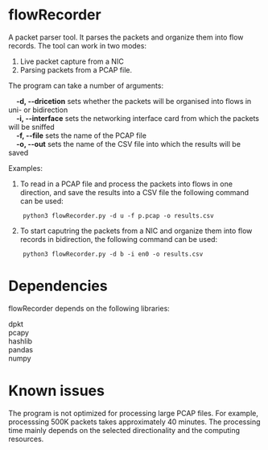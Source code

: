 # flowRecorder

A packet parser tool. It parses the packets and organize them into flow records. The tool can work in two modes:

  1. Live packet capture from a NIC
  2. Parsing packets from a PCAP file.

The program can take a number of arguments: 

&nbsp;&nbsp;&nbsp; **-d, --dricetion** sets whether the packets will be organised into flows in uni- or bidirection <br>
&nbsp;&nbsp;&nbsp; **-i, --interface** sets the networking interface card from which the packets will be sniffed <br>
&nbsp;&nbsp;&nbsp; **-f, --file** sets the name of the PCAP file <br>
&nbsp;&nbsp;&nbsp; **-o, --out** sets the name of the CSV file into which the results will be saved <br>

Examples:
  1) To read in a PCAP file and process the packets into flows in one direction, and save the results into a CSV file the following command can be used:
```
    python3 flowRecorder.py -d u -f p.pcap -o results.csv
```
  
  2) To start caputring the packets from a NIC and organize them into flow records in bidirection, the following command can be used:
```
    python3 flowRecorder.py -d b -i en0 -o results.csv
```

# Dependencies

flowRecorder depends on the following libraries:

dpkt <br>
pcapy <br>
hashlib <br>
pandas <br>
numpy

# Known issues

The program is not optimized for processing large PCAP files. For example, processsing 500K packets takes approximately 40 minutes. The processing time mainly depends on the selected directionality and the computing resources.
